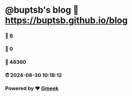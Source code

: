 # @buptsb's blog :link: https://buptsb.github.io/blog 
### :page_facing_up: [6](https://buptsb.github.io/blog/tag.html) 
### :speech_balloon: 0 
### :hibiscus: 48360 
### :alarm_clock: 2024-08-30 10:18:12 
### Powered by :heart: [Gmeek](https://github.com/Meekdai/Gmeek)
